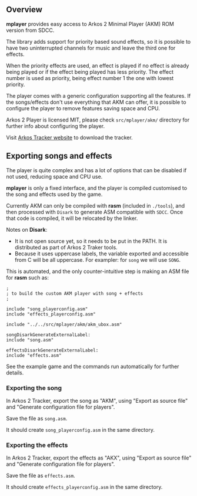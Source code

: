 ## Overview

**mplayer** provides easy access to Arkos 2 Minimal Player (AKM) ROM version
from SDCC.

The library adds support for priority based sound effects, so it is possible
to have two uninterrupted channels for music and leave the third one for
effects.

When the priority effects are used, an effect is played if no effect is
already being played or if the effect being played has less priority. The
effect number is used as priority, being effect number 1 the one with lowest
priority.

The player comes with a generic configuration supporting all the features. If
the songs/effects don't use everything that AKM can offer, it is possible to
configure the player to remove features saving space and CPU.

Arkos 2 Player is licensed MIT, please check `src/mplayer/akm/` directory for
further info about configuring the player.

Visit [Arkos Tracker website](http://www.julien-nevo.com/arkostracker/) to
download the tracker.

## Exporting songs and effects

The player is quite complex and has a lot of options that can be disabled if
not used, reducing space and CPU use.

**mplayer** is only a fixed interface, and the player is compiled customised to
the song and effects used by the game.

Currently AKM can only be compiled with **rasm** (included in `./tools`), and then
processed with `Disark` to generate ASM compatible with `SDCC`. Once that code is
compiled, it will be relocated by the linker.

Notes on **Disark**:

  - It is not open source yet, so it needs to be put in the PATH. It is
    distributed as part of Arkos 2 Traker tools.
  - Because it uses uppercase labels, the variable exported and accessible from
    C will be all uppercase. For exampler: for `song` we will use `SONG`.

This is automated, and the only counter-intuitive step is making an ASM file
for **rasm** such as:

```
;
; to build the custom AKM player with song + effects
;

include "song_playerconfig.asm"
include "effects_playerconfig.asm"

include "../../src/mplayer/akm/akm_ubox.asm"

songDisarkGenerateExternalLabel:
include "song.asm"

effectsDisarkGenerateExternalLabel:
include "effects.asm"
```

See the example game and the commands run automatically for further details.

### Exporting the song

In Arkos 2 Tracker, export the song as "AKM", using "Export as source file" and
"Generate configuration file for players".

Save the file as `song.asm`.

It should create `song_playerconfig.asm` in the same directory.

### Exporting the effects

In Arkos 2 Tracker, export the effects as "AKX", using "Export as source file" and
"Generate configuration file for players".

Save the file as `effects.asm`.

It should create `effects_playerconfig.asm` in the same directory.

